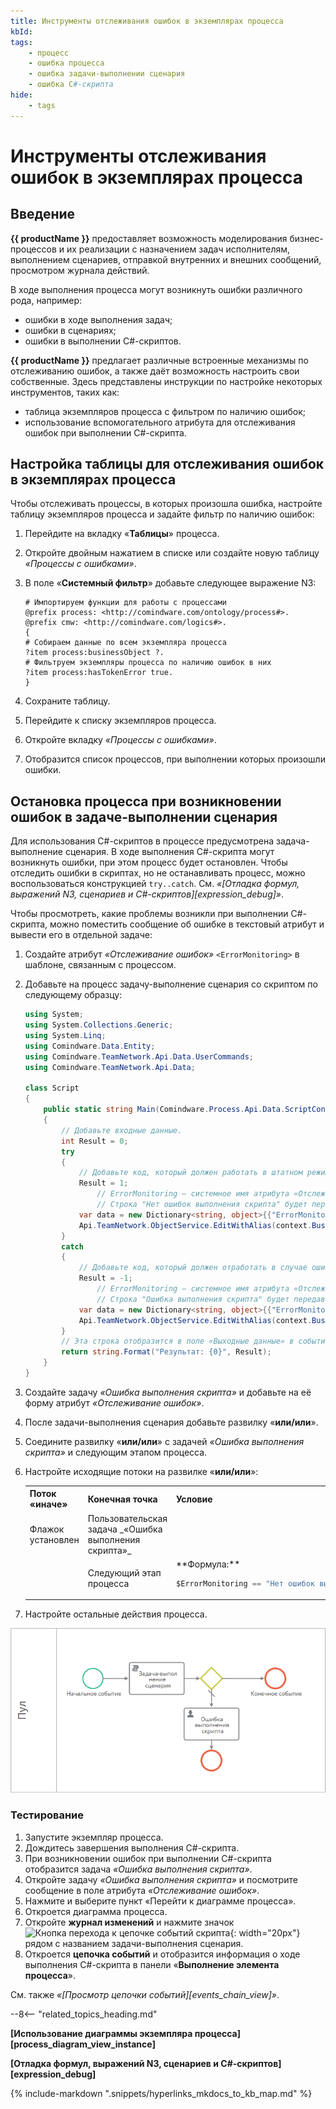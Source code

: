 ```yaml
---
title: Инструменты отслеживания ошибок в экземплярах процесса
kbId: 
tags:
    - процесс
    - ошибка процесса
    - ошибка задачи-выполнении сценария
    - ошибка C#-скрипта
hide:
    - tags
---
```


# Инструменты отслеживания ошибок в экземплярах процесса

## Введение

**{{ productName }}** предоставляет возможность моделирования бизнес-процессов и их реализации с назначением задач исполнителям, выполнением сценариев, отправкой внутренних и внешних сообщений, просмотром журнала действий.

В ходе выполнения процесса могут возникнуть ошибки различного рода, например:

- ошибки в ходе выполнения задач;
- ошибки в сценариях;
- ошибки в выполнении C#-скриптов.

**{{ productName }}** предлагает различные встроенные механизмы по отслеживанию ошибок, а также даёт возможность настроить свои собственные. Здесь представлены инструкции по настройке некоторых инструментов, таких как:

- таблица экземпляров процесса с фильтром по наличию ошибок;
- использование вспомогательного атрибута для отслеживания ошибок при выполнении C#-скрипта.

## Настройка таблицы для отслеживания ошибок в экземплярах процесса

Чтобы отслеживать процессы, в которых произошла ошибка, настройте таблицу экземпляров процесса и задайте фильтр по наличию ошибок:

1. Перейдите на вкладку «**Таблицы**» процесса.
2. Откройте двойным нажатием в списке или создайте новую таблицу _«Процессы с ошибками»_.
3. В поле «**Системный фильтр**» добавьте следующее выражение N3:

    ``` turtle
    # Импортируем функции для работы с процессами
    @prefix process: <http://comindware.com/ontology/process#>.
    @prefix cmw: <http://comindware.com/logics#>.
    {
    # Собираем данные по всем экземпляра процесса
    ?item process:businessObject ?.
    # Фильтруем экземпляры процесса по наличию ошибок в них
    ?item process:hasTokenError true.
    }
    ```

4. Сохраните таблицу.
5. Перейдите к списку экземпляров процесса.
6. Откройте вкладку _«Процессы с ошибками»_.
7. Отобразится список процессов, при выполнении которых произошли ошибки.

## Остановка процесса при возникновении ошибок в задаче-выполнении сценария

Для использования C#-скриптов в процессе предусмотрена задача-выполнение сценария. В ходе выполнения C#-скрипта могут возникнуть ошибки, при этом процесс будет остановлен. Чтобы отследить ошибки в скриптах, но не останавливать процесс, можно воспользоваться конструкцией `try..catch`. См. _«[Отладка формул, выражений N3, сценариев и C#-скриптов][expression_debug]»_.

Чтобы просмотреть, какие проблемы возникли при выполнении C#-скрипта, можно поместить сообщение об ошибке в текстовый атрибут и вывести его в отдельной задаче:

1. Создайте атрибут _«Отслеживание ошибок»_ `<ErrorMonitoring>` в шаблоне, связанным с процессом.
2. Добавьте на процесс задачу-выполнение сценария со скриптом по следующему образцу:

    ``` cs
    using System;
    using System.Collections.Generic;
    using System.Linq;
    using Comindware.Data.Entity;
    using Comindware.TeamNetwork.Api.Data.UserCommands;
    using Comindware.TeamNetwork.Api.Data;

    class Script
    {
        public static string Main(Comindware.Process.Api.Data.ScriptContext context, Comindware.Entities entities)
        {
            // Добавьте входные данные.
            int Result = 0;
            try
            {
                // Добавьте код, который должен работать в штатном режиме.
                Result = 1;
                    // ErrorMonitoring — системное имя атрибута «Отслеживание ошибок».
                    // Строка "Нет ошибок выполнения скрипта" будет передаваться в значение атрибута «Отслеживание ошибок».
                var data = new Dictionary<string, object>{{"ErrorMonitoring", "Нет ошибок выполнения скрипта"}};
                Api.TeamNetwork.ObjectService.EditWithAlias(context.BusinessObjectId, data);
            }
            catch
            {
                // Добавьте код, который должен отработать в случае ошибки.
                Result = -1;
                    // ErrorMonitoring — системное имя атрибута «Отслеживание ошибок».
                    // Строка "Ошибка выполнения скрипта" будет передаваться в значение атрибута «Отслеживание ошибок».
                var data = new Dictionary<string, object>{{"ErrorMonitoring", "Ошибка выполнения скрипта"}};
                Api.TeamNetwork.ObjectService.EditWithAlias(context.BusinessObjectId, data);
            }
            // Эта строка отобразится в поле «Выходные данные» в событии «Скрипт выполнен» в цепочке событий для задачи-выполнения сценария.
            return string.Format("Результат: {0}", Result);
        }
    }
    ```

3. Создайте задачу _«Ошибка выполнения скрипта»_ и добавьте на её форму атрибут _«Отслеживание ошибок»_.
4. После задачи-выполнения сценария добавьте развилку «**или/или**».
5. Соедините развилку «**или/или**» с задачей _«Ошибка выполнения скрипта»_ и следующим этапом процесса.
6. Настройте исходящие потоки на развилке «**или/или**»:

    <table block="markdown">
    <tbody block="markdown">
    <tr block="markdown">
    <th block="markdown">
    Поток «иначе»
    </th>
    <th block="markdown">
    Конечная точка
    </th>
    <th block="markdown">
    Условие
    </th>
    </tr>
    <tr block="markdown">
    <td block="markdown">
    Флажок установлен
    </td>
    <td block="markdown">
    Пользовательская задача _«Ошибка выполнения скрипта»_
    </td>
    <td block="markdown">
    </td>
    </tr>
    <tr block="markdown">
    <td block="markdown">
    </td>
    <td block="markdown">
    Следующий этап процесса
    </td>
    <td block="markdown">
    **Формула:**

    ``` cs
    $ErrorMonitoring == "Нет ошибок выполнения скрипта"
    ```

    </td>
    </tr>
    </tbody>
    </table>

7. Настройте остальные действия процесса.

_![Диаграмма процесса с использованием задачи «Ошибка выполнения скрипта»](img/process_debug_process_diagram.png)_

### Тестирование

1. Запустите экземпляр процесса.
2. Дождитесь завершения выполнения C#-скрипта.
3. При возникновении ошибок при выполнении C#-скрипта отобразится задача _«Ошибка выполнения скрипта»_.
4. Откройте задачу _«Ошибка выполнения скрипта»_ и посмотрите сообщение в поле атрибута _«Отслеживание ошибок»_.
5. Нажмите <i class=" fal  fa-edit "></i> и выберите пункт «Перейти к диаграмме процесса».
6. Откроется диаграмма процесса.
7. Откройте **журнал изменений** и нажмите значок ![Кнопка перехода к цепочке событий скрипта](expression_debug_script_button.png){: width="20px"} рядом с названием задачи-выполнения сценария.
8. Откроется **цепочка событий** и отобразится информация о ходе выполнения C#-скрипта в панели «**Выполнение элемента процесса**».

См. также _«[Просмотр цепочки событий][events_chain_view]»_.

--8<-- "related_topics_heading.md"

**[Использование диаграммы экземпляра процесса][process_diagram_view_instance]**

**[Отладка формул, выражений N3, сценариев и C#-скриптов][expression_debug]**

{% include-markdown ".snippets/hyperlinks_mkdocs_to_kb_map.md" %}
